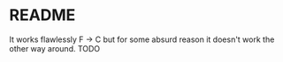 # README
It works flawlessly F -> C but for some absurd reason it doesn't work the other way around. TODO

